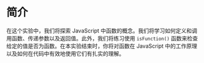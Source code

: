 # 简介

在这个实验中，我们将探索 JavaScript 中函数的概念。我们将学习如何定义和调用函数、传递参数以及返回值。此外，我们将练习使用 `isFunction()` 函数来检查给定的值是否为函数。在本实验结束时，你将对函数在 JavaScript 中的工作原理以及如何在代码中有效地使用它们有扎实的理解。

